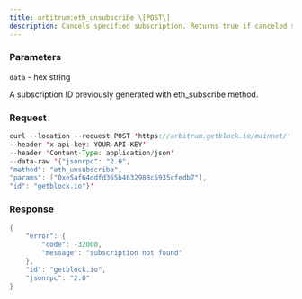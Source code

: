 ```yaml
---
title: arbitrum:eth_unsubscribe \[POST\]
description: Cancels specified subscription. Returns true if canceled successfully orfalse otherwise.
---
```


### Parameters


`data` - hex string

A subscription ID previously generated with eth_subscribe method.

### Request

``` java
curl --location --request POST 'https://arbitrum.getblock.io/mainnet/' 
--header 'x-api-key: YOUR-API-KEY' 
--header 'Content-Type: application/json' 
--data-raw '{"jsonrpc": "2.0",
"method": "eth_unsubscribe",
"params": ["0xe5af64ddfd365b4632988c5935cfedb7"],
"id": "getblock.io"}'
```

###  Response

``` java
{
    "error": {
        "code": -32000,
        "message": "subscription not found"
    },
    "id": "getblock.io",
    "jsonrpc": "2.0"
}
```

